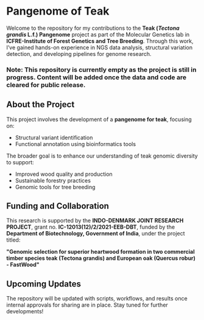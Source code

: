# Pangenome of Teak

Welcome to the repository for my contributions to the **Teak (*Tectona grandis* L.f.) Pangenome** project as part of the Molecular Genetics lab in **ICFRE-Institute of Forest Genetics and Tree Breeding**. Through this work, I’ve gained hands-on experience in NGS data analysis, structural variation detection, and developing pipelines for genome research.

### Note: This repository is currently empty as the project is still in progress. Content will be added once the data and code are cleared for public release.


## About the Project

This project involves the development of a **pangenome for teak**, focusing on:

- Structural variant identification
- Functional annotation using bioinformatics tools

The broader goal is to enhance our understanding of teak genomic diversity to support:

- Improved wood quality and production
- Sustainable forestry practices
- Genomic tools for tree breeding

## Funding and Collaboration

This research is supported by the **INDO-DENMARK JOINT RESEARCH PROJECT**, grant no. **IC-12013(12)/2/2021-EEB-DBT**, funded by the **Department of Biotechnology, Government of India**, under the project titled:

**"Genomic selection for superior heartwood formation in two commercial timber species teak (Tectona grandis) and European oak (Quercus robur) - FastWood"**

## Upcoming Updates

The repository will be updated with scripts, workflows, and results once internal approvals for sharing are in place. Stay tuned for further developments!
